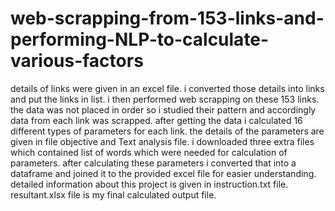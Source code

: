 # web-scrapping-from-153-links-and-performing-NLP-to-calculate-various-factors
details of links were given in an excel file. i converted those details into links and put the links in list. i then performed web scrapping on these 153 links. the data was not placed in order so i studied their pattern and accordingly data from each link was scrapped. after getting the data i calculated 16 different types of parameters for each link. the details of the parameters are given in file objective and Text analysis file. i downloaded three extra files which contained list of words which were needed for calculation of parameters. after calculating these parameters i converted that into a dataframe and joined it to the provided excel file for easier understanding. detailed information about this project is given in instruction.txt file. resultant.xlsx file is my final calculated output file.
